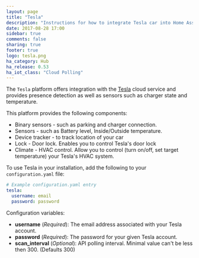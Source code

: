 ```yaml
---
layout: page
title: "Tesla"
description: "Instructions for how to integrate Tesla car into Home Assistant."
date: 2017-08-28 17:00
sidebar: true
comments: false
sharing: true
footer: true
logo: tesla.png
ha_category: Hub
ha_release: 0.53
ha_iot_class: "Cloud Polling"
---
```



The `Tesla` platform offers integration with the [Tesla](https://auth.tesla.com/login) cloud service and provides presence detection as well as sensors such as charger state and temperature.

This platform provides the following components:
 - Binary sensors - such as parking and charger connection.
 - Sensors - such as Battery level, Inside/Outside temperature.
 - Device tracker - to track location of your car
 - Lock - Door lock. Enables you to control Tesla's door lock
 - Climate - HVAC control. Allow you to control (turn on/off, set target temperature) your Tesla's HVAC system.

To use Tesla in your installation, add the following to your `configuration.yaml` file:

```yaml
# Example configuration.yaml entry
tesla:
  username: email
  password: password
```

Configuration variables:

- **username** (*Required*): The email address associated with your Tesla account.
- **password** (*Required*): The password for your given Tesla account.
- **scan_interval** (*Optional*): API polling interval. Minimal value can't be less then 300. (Defaults 300)
